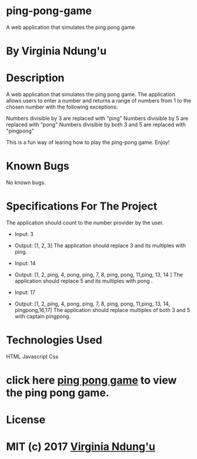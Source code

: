 # ping-pong-game

A web application that simulates the ping pong game

# By Virginia Ndung'u

# Description
A web application that simulates the ping pong game.
The application allows users to enter a number and returns a range of numbers from 1 to the chosen number with the following exceptions:

Numbers divisible by 3 are replaced with "ping"
Numbers divisible by 5 are replaced with "pong"
Numbers divisible by both 3 and 5 are replaced with "pingpong"

This is a fun way of learing how to play the ping-pong game.
Enjoy!

# Known Bugs

No known bugs.

# Specifications For The Project

The application should count to the number provider by the user.

- Input: 3
- Output: [1, 2, 3]
The application should replace 3 and its multiples with ping.

- Input: 14
- Output: [1, 2, ping, 4, pong, ping, 7, 8, ping, pong, 11,ping, 13, 14 ]
The application should replace 5 and its multiples with pong .

- Input: 17
- Output: [1, 2, ping, 4, pong, ping, 7, 8, ping, pong, 11,ping, 13, 14, pingpong,16,17]
The application should replace multiples of both 3 and 5 with captain pingpong.


# Technologies Used

HTML
Javascript
Css

#  click here [ping pong game](https://virginiandungu1.github.io/ping-pong-game/) to view the ping pong game.
# License

# MIT (c) 2017 [Virginia Ndung'u](https://github.com/VirginiaNdungu1/ping-pong-game)

